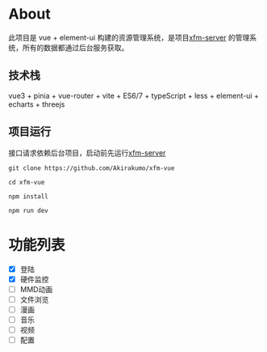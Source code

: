 # About

此项目是 vue + element-ui 构建的资源管理系统，是项目[xfm-server](https://github.com/Akirakumo/xfm-server) 的管理系统，所有的数据都通过后台服务获取。

## 技术栈

vue3 + pinia + vue-router + vite + ES6/7 + typeScript + less + element-ui + echarts + threejs

## 项目运行

接口请求依赖后台项目，启动前先运行[xfm-server](https://github.com/Akirakumo/xfm-server)

```
git clone https://github.com/Akirakumo/xfm-vue

cd xfm-vue  

npm install

npm run dev

```

# 功能列表

- [x] 登陆
- [x] 硬件监控
- [ ] MMD动画
- [ ] 文件浏览
- [ ] 漫画
- [ ] 音乐
- [ ] 视频
- [ ] 配置
